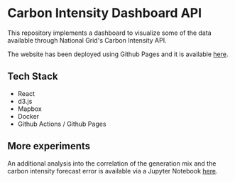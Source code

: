 # Carbon Intensity Dashboard API

This repository implements a dashboard to visualize some of the data available through National Grid's Carbon Intensity API.

The website has been deployed using Github Pages and it is available [here](https://kiedanski.com/encoded-repo/).

## Tech Stack

* React
* d3.js
* Mapbox
* Docker
* Github Actions / Github Pages

## More experiments

An additional analysis into the correlation of the generation mix and the carbon intensity forecast error is available via a Jupyter Notebook [here](https://colab.research.google.com/drive/1ZKxyFA6hOaVd4AZCK4t9xbhjxXHXBGCA?usp=sharing).
